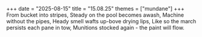 +++
date = "2025-08-15"
title = "15.08.25"
themes = ["mundane"]
+++
From bucket into stripes,
Steady on the pool becomes awash,
Machine without the pipes,
Heady smell wafts up-bove drying lips,
Like so the march persists each pane in tow,
Munitions stocked again - the paint will flow.

